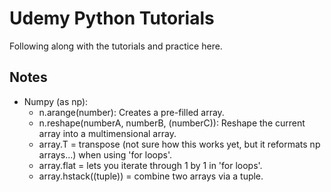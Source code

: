 # Udemy Python Tutorials
Following along with the tutorials and practice here.

## Notes
- Numpy (as np):
    - n.arange(number): Creates a pre-filled array.
    - n.reshape(numberA, numberB, (numberC)): Reshape the current array into a multimensional array.
    - array.T = transpose (not sure how this works yet, but it reformats np arrays...) when using 'for loops'.
    - array.flat = lets you iterate through 1 by 1 in 'for loops'.
    - array.hstack((tuple)) = combine two arrays via a tuple.
    